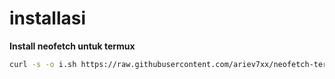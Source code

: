 # installasi
**Install neofetch untuk termux**
```bash 
curl -s -o i.sh https://raw.githubusercontent.com/ariev7xx/neofetch-termux/main/neofetch.sh && chmod +x i.sh && ./i.sh
```
